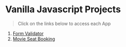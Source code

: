 # Vanilla Javascript Projects

> Click on the links below to access each App

1. [Form Validator](https://anup4khandelwal.github.io/vanilla-javascript-projects/form-validator/)
2. [Movie Seat Booking](https://anup4khandelwal.github.io/vanilla-javascript-projects/movie-seat/)

